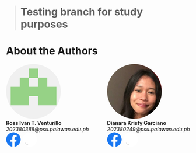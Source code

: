 > # Testing branch for study purposes

# About the Authors

<div style="display: flex ">

<div style="">
<img src= "./img/ProfileRitvent.png" width="150px" height ="150px" style="border-radius: 50%;">
<div style=""><b>Ross Ivan T. Venturillo</b><br><i>202380388@psu.palawan.edu.ph </i><br>

<div style="display: flex; gap: 5px ">
<a href=https://web.facebook.com/kira.venturillo>
    <img src="./img/Facebook.png" 
    width="40" style="border-radius: 50%;"
   />  
</a>

<a href=https://github.com/Ritvent>
    <img src="./img/Github.png" 
    width="40" style="border-radius: 50%;"/>
</a>
</div></div>
</div>

<div style="width:60px"></div>

<div> <img src="./img/MossheadProfile.png" width="150px"  height ="150px" style="border-radius: 50%;">
<div style=""><b>Dianara Kristy Garciano</b><br><i>202380249@psu.palawan.edu.ph</i><br>
<div style="display: flex; gap: 5px ">
<a href= https://web.facebook.com/watashiwadayan.desu>
    <img src="./img/Facebook.png" 
    width="40" style="border-radius: 50%;"
   />  
</a>

<a href=https://github.com/mosshead19>
    <img src="./img/Github.png" 
    width="40" style="border-radius: 50%;"/>
</a> 
</div>














